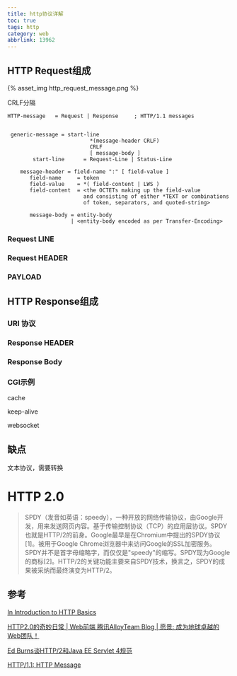```yaml
---
title: http协议详解
toc: true
tags: http
category: web
abbrlink: 13962
---
```



## HTTP Request组成

{% asset_img  http_request_message.png %}

CRLF分隔

```
HTTP-message   = Request | Response     ; HTTP/1.1 messages


 generic-message = start-line
                          *(message-header CRLF)
                          CRLF
                          [ message-body ]
        start-line      = Request-Line | Status-Line

    message-header = field-name ":" [ field-value ]
       field-name     = token
       field-value    = *( field-content | LWS )
       field-content  = <the OCTETs making up the field-value
                        and consisting of either *TEXT or combinations
                        of token, separators, and quoted-string>

       message-body = entity-body
                    | <entity-body encoded as per Transfer-Encoding>
```

### Request LINE

### Request HEADER

### PAYLOAD

## HTTP Response组成

### URI 协议 

### Response HEADER

### Response Body


### CGI示例

cache 

keep-alive

websocket

## 缺点

文本协议，需要转换


# HTTP 2.0

> SPDY（发音如英语：speedy），一种开放的网络传输协议，由Google开发，用来发送网页内容。基于传输控制协议（TCP）的应用层协议。SPDY也就是HTTP/2的前身。Google最早是在Chromium中提出的SPDY协议[1]。被用于Google Chrome浏览器中来访问Google的SSL加密服务。SPDY并不是首字母缩略字，而仅仅是"speedy"的缩写。SPDY现为Google的商标[2]。HTTP/2的关键功能主要来自SPDY技术，换言之，SPDY的成果被采纳而最终演变为HTTP/2。

## 参考

[In Introduction to HTTP Basics](https://www.ntu.edu.sg/home/ehchua/programming/webprogramming/HTTP_Basics.html)

[HTTP2.0的奇妙日常 | Web前端 腾讯AlloyTeam Blog | 愿景: 成为地球卓越的Web团队！](http://www.alloyteam.com/2015/03/http2-0-di-qi-miao-ri-chang/)

[Ed Burns谈HTTP/2和Java EE Servlet 4规范](http://www.infoq.com/cn/news/2015/04/burns-servlet-http2)

[HTTP/1.1: HTTP Message](https://www.w3.org/Protocols/rfc2616/rfc2616-sec4.html)